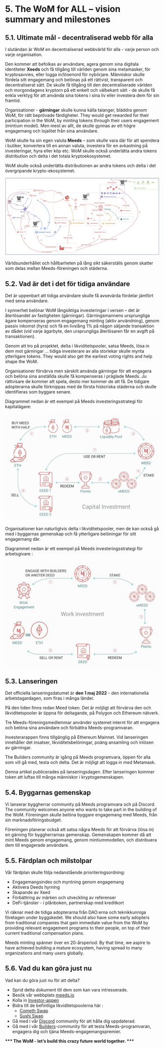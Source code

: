 # 5. The WoM for ALL – vision summary and milestones

## 5.1. Ultimate mål - decentraliserad webb för alla

I slutändan är WoM en decentraliserad webbvärld för alla - varje person och varje organisation.

Den kommer att befolkas av användare, agera genom sina digitala identiteter **Xeeds** och få tillgång till världen genom sina metamasker, för kryptosavvies, eller logga in/lösenord för nybörjare. Människor skulle fördela sitt engagemang och belönas på ett rättvist, transparent och decentraliserat sätt. De skulle få tillgång till den decentraliserade världen och morgondagens kryptorn på ett enkelt och välbekant sätt - de skulle få enkla verktyg för att använda sina tokens i sina liv eller investera dem för sin framtid.

Organisationer - **gärningar** skulle kunna källa talanger, bläddra genom WoM, för rätt beprövade färdigheter. They would get rewarded for their participation in the WoM, by minting tokens through their users engagement (mintium model). Men mest av allt, de skulle gynnas av ett högre engagemang och lojalitet från sina användare.

WoM skulle ha sin egen valuta **Meeds** – som skulle vara där för att spendera i butiker, konvertera till en annan valuta, investera för en avkastning på investeringar, hyra eller köp etc. WoM skulle också underlätta andra tokens distribution och delta i det totala kryptoekosystemet.

WoM skulle också underlätta distributionen av andra tokens och delta i det övergripande krypto-ekosystemet.

![WoM och Meeds flöden](en/img/wom-flows.png)

Världsunderhållet och hållbarheten på lång sikt säkerställs genom skatter som delas mellan Meeds-föreningen och städerna.

## 5.2. Vad är det i det för tidiga användare

Det är uppenbart att tidiga användare skulle få avsevärda fördelar jämfört med sena användare.

I synnerhet belönar WoM långsiktiga investeringar i versen – det är återlösandet av fastigheten (gärningar). Gärningsmannens ursprungliga ägare kompenseras genom engagemang minting (aktiv användning), genom passiv inkomst (hyra) och få en livslång 1% på någon säljande transaktion av dådet (vid varje ägarbyte, den ursprungliga återlösaren får en avgift på transaktionen).

Genom att tro på projektet, delta i likviditetspooler, satsa Meeds, lösa in dem mot gärningar ... tidiga investerare av alla storlekar skulle mynta ytterligare tokens. They would also get the earliest voting rights and help shape the WoM.

Organisationer förvärva men särskilt använda gärningar för att engagera och belöna sina anställda skulle få kompenseras i präglade Meeds. Ju rättvisare de kommer att spela, desto mer kommer de att få. De tidigare adopterarna skulle förknippas med de första historiska städerna och skulle identifieras som byggare senare.

Diagrammet nedan är ett exempel på Meeds investeringsstrategi för kapitalägare:

![Meeds investeringsstrategi för kapitalägare](en/img/invest-capital.png)

Organisationer kan naturligtvis delta i likviditetspooler, men de kan också gå med i byggarnas gemenskap och få ytterligare belöningar för sitt engagemang där.

Diagrammet nedan är ett exempel på Meeds investeringsstrategi för arbetsgivare :

![Meeds investeringsstrategi för arbetskraftsutövare](en/img/invest-work.png)

## 5.3. Lanseringen

Det officiella lanseringsdatumet är **den 1 maj 2022** - den internationella arbetstagardagen, som firas i många länder.

På den tiden finns redan Meed token. Det är möjligt att förvärva den och likviditetspooler är öppna för deltagande, på Polygon och Ethereum nätverk.

Tre Meeds-föreningsmedlemmar använder systemet internt för att engagera och belöna sina användare och förbättra Meeds-programvaran.

Investerarappen finns tillgänglig på Ethereum Mainnet. Vid lanseringen innehåller det insatser, likviditetsbelöningar, poäng ansamling och inlösen av gärningar.

The Builders community är igång på Meeds programvara, öppen för alla som vill gå med, testa och delta. Det är möjligt att logga in med Metamask.

Denna artikel publicerades på lanseringsdagen. Efter lanseringen kommer token att luftas till många människor i kryptogemenskapen.

## 5.4. Byggarnas gemenskap

Vi lanserar byggherrar community på Meeds programvara och på Discord. The community welcomes anyone who wants to take part in the building of the WoM. Föreningen skulle belöna byggare engagemang med Meeds, från sin marknadsföringsbudget.

Föreningen planerar också att satsa några Meeds för att förvärva (lösa in) en gärning för byggherrarnas gemenskap. Gemenskapen kommer då att mint Meeds genom engagemang, genom mintiummodellen, och distribuera dem till engagerade användare.

## 5.5. Färdplan och milstolpar

Vår färdplan skulle följa nedanstående prioriteringsordning:

- Engagemangsindex och myntning genom engagemang
- Aktivera Deeds hyrning
- Skapande av Xeed
- Förbättring av märken och utveckling av referenser
- DeFi-tjänster - i plånboken, partnerskap med kreditkort

Vi räknar med de tidiga adopterarna från DAO:erna och teknikkunniga företagen under byggskedet. We should also have some early adopters from traditional companies that gain immediate value from the WoM by providing relevant engagement programs to their people, on top of their current traditional compensation plans.

Meeds minting spänner över en 20-årsperiod. By that time, we aspire to have achieved building a mature ecosystem, having spread to many organizations and many users globally.

## 5.6. Vad du kan göra just nu

Vad kan du göra just nu för att delta?

- Sprid detta dokument till dem som kan vara intresserade.
- Besök vår webbplats [meeds.io](https://www.meeds.io/)
- Kolla in [Investor-appen](https://meeds.io/investors)
- Bidra till de befintliga likviditetspoolerna här :
  - [Cometh Swap](https://swap.cometh.io/)
  - [Sushi Swap](https://sushi.com)
- Gå med i vår [Discord](https://discord.com/invite/hAuADSq3) community för att hålla dig uppdaterad.
- Gå med i vår [Builders](https://meeds.io/builders)-community för att testa Meeds-programvaran, engagera dig och tjäna Meeds-engagemangspremier.

**\*\*\* The WoM - let’s build this crazy future world together. \*\*\***